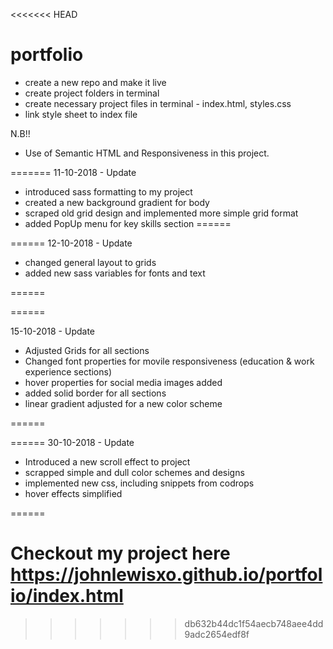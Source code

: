 <<<<<<< HEAD
# portfolio
- create a new repo and make it live
- create project folders in terminal
- create necessary project files in terminal - index.html, styles.css
- link style sheet to index file

N.B!!
- Use of Semantic HTML and Responsiveness in this project.

=======
11-10-2018 - Update

- introduced sass formatting to my project
- created a new background gradient for body
- scraped old grid design and implemented more simple grid format
- added PopUp menu for key skills section
======

======
12-10-2018 - Update

- changed general layout to grids
- added new sass variables for fonts and text

======

======

15-10-2018 - Update

- Adjusted Grids for all sections
- Changed font properties for movile responsiveness (education & work experience sections)
- hover properties for social media images added
- added solid border for all sections
- linear gradient adjusted for a new color scheme

======

======
30-10-2018 - Update 

- Introduced a new scroll effect to project
- scrapped simple and dull color schemes and designs
- implemented new css, including snippets from codrops
- hover effects simplified

======


Checkout my project here https://johnlewisxo.github.io/portfolio/index.html
=======



>>>>>>> db632b44dc1f54aecb748aee4dd9adc2654edf8f
